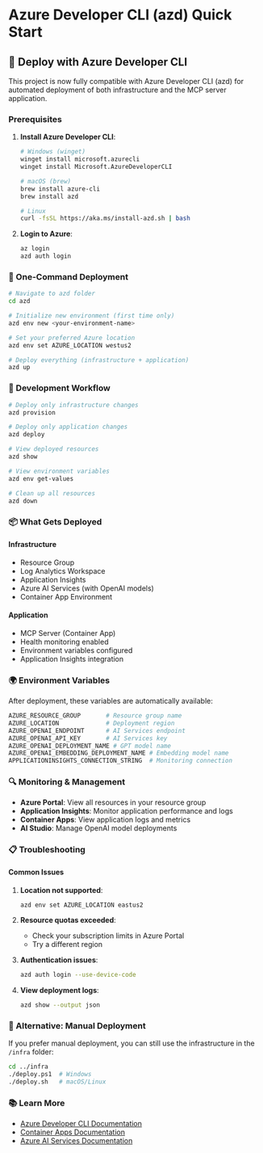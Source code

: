 # Azure Developer CLI (azd) Quick Start

## 🚀 Deploy with Azure Developer CLI

This project is now fully compatible with Azure Developer CLI (azd) for automated deployment of both infrastructure and the MCP server application.

### Prerequisites

1. **Install Azure Developer CLI**:
   ```bash
   # Windows (winget)
   winget install microsoft.azurecli
   winget install Microsoft.AzureDeveloperCLI
   
   # macOS (brew)
   brew install azure-cli
   brew install azd
   
   # Linux
   curl -fsSL https://aka.ms/install-azd.sh | bash
   ```

2. **Login to Azure**:
   ```bash
   az login
   azd auth login
   ```

### 🎯 One-Command Deployment

```bash
# Navigate to azd folder
cd azd

# Initialize new environment (first time only)
azd env new <your-environment-name>

# Set your preferred Azure location
azd env set AZURE_LOCATION westus2

# Deploy everything (infrastructure + application)
azd up
```

### 🔧 Development Workflow

```bash
# Deploy only infrastructure changes
azd provision

# Deploy only application changes  
azd deploy

# View deployed resources
azd show

# View environment variables
azd env get-values

# Clean up all resources
azd down
```

### 📦 What Gets Deployed

#### **Infrastructure**
- Resource Group
- Log Analytics Workspace  
- Application Insights
- Azure AI Services (with OpenAI models)
- Container App Environment

#### **Application**
- MCP Server (Container App)
- Health monitoring enabled
- Environment variables configured
- Application Insights integration

### 🌍 Environment Variables

After deployment, these variables are automatically available:

```bash
AZURE_RESOURCE_GROUP       # Resource group name
AZURE_LOCATION             # Deployment region
AZURE_OPENAI_ENDPOINT      # AI Services endpoint
AZURE_OPENAI_API_KEY       # AI Services key
AZURE_OPENAI_DEPLOYMENT_NAME # GPT model name
AZURE_OPENAI_EMBEDDING_DEPLOYMENT_NAME # Embedding model name
APPLICATIONINSIGHTS_CONNECTION_STRING  # Monitoring connection
```

### 🔍 Monitoring & Management

- **Azure Portal**: View all resources in your resource group
- **Application Insights**: Monitor application performance and logs
- **Container Apps**: View application logs and metrics
- **AI Studio**: Manage OpenAI model deployments

### 📋 Troubleshooting

#### **Common Issues**

1. **Location not supported**:
   ```bash
   azd env set AZURE_LOCATION eastus2
   ```

2. **Resource quotas exceeded**:
   - Check your subscription limits in Azure Portal
   - Try a different region

3. **Authentication issues**:
   ```bash
   azd auth login --use-device-code
   ```

4. **View deployment logs**:
   ```bash
   azd show --output json
   ```

### 🔄 Alternative: Manual Deployment

If you prefer manual deployment, you can still use the infrastructure in the `/infra` folder:

```bash
cd ../infra
./deploy.ps1  # Windows
./deploy.sh   # macOS/Linux
```

### 📚 Learn More

- [Azure Developer CLI Documentation](https://docs.microsoft.com/azure/developer/azure-developer-cli/)
- [Container Apps Documentation](https://docs.microsoft.com/azure/container-apps/)
- [Azure AI Services Documentation](https://docs.microsoft.com/azure/ai-services/)